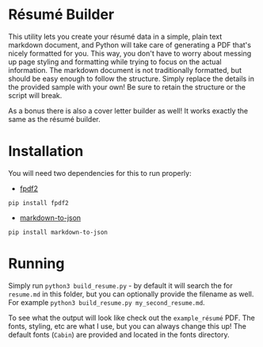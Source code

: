 # Résumé Builder
This utility lets you create your résumé data in a simple, plain text markdown document, and Python will take care of generating a PDF that's nicely formatted for you. This way, you don't have to worry about messing up page styling and formatting while trying to focus on the actual information. The markdown document is not traditionally formatted, but should be easy enough to follow the structure. Simply replace the details in the provided sample with your own! Be sure to retain the structure or the script will break.

As a bonus there is also a cover letter builder as well! It works exactly the same as the résumé builder.

# Installation
You will need two dependencies for this to run properly:
- [fpdf2](https://pypi.org/project/fpdf2/)
```
pip install fpdf2
```

- [markdown-to-json](https://pypi.org/project/markdown-to-json/)
```
pip install markdown-to-json
```

# Running
Simply run `python3 build_resume.py` - by default it will search the for `resume.md` in this folder, but you can optionally provide the filename as well. For example `python3 build_resume.py my_second_resume.md`.

To see what the output will look like check out the `example_résumé` PDF. The fonts, styling, etc are what I use, but you can always change this up! The default fonts (`Cabin`) are provided and located in the fonts directory.